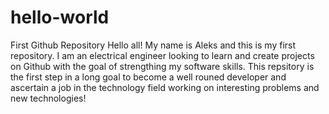 # hello-world
First Github Repository
Hello all!
My name is Aleks and this is my first repository. I am an electrical engineer looking to learn and create projects on Github with the goal of strengthing my software skills. This repsitory is the first step in a long goal to become a well rouned developer and ascertain a job in the technology field working on interesting problems and new technologies!
